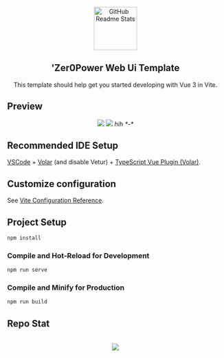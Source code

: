 <p align="center">
 <img width="100px" src="https://cdn.discordapp.com/attachments/958123626106851368/976161605215715338/download.jpg" align="center" alt="GitHub Readme Stats" />
 <h2 align="center">'Zer0Power Web Ui Template</h2>
 <p align="center">This template should help get you started developing with Vue 3 in Vite.</p>
</p>

## Preview
<p align="center">
<img src="https://cdn.discordapp.com/attachments/958123626106851368/976162121777827871/unknown.png">
  <img src="https://cdn.discordapp.com/attachments/958123626106851368/976162363730456576/unknown.png">
  <i align="center">hih *-*</i>
</p>

## Recommended IDE Setup

[VSCode](https://code.visualstudio.com/) + [Volar](https://marketplace.visualstudio.com/items?itemName=johnsoncodehk.volar) (and disable Vetur) + [TypeScript Vue Plugin (Volar)](https://marketplace.visualstudio.com/items?itemName=johnsoncodehk.vscode-typescript-vue-plugin).

## Customize configuration

See [Vite Configuration Reference](https://vitejs.dev/config/).

## Project Setup

```sh
npm install
```

### Compile and Hot-Reload for Development

```sh
npm run serve
```

### Compile and Minify for Production

```sh
npm run build
```

<h2>Repo Stat</h2>
<p align="center"><br>
<img src="https://github-readme-stats.vercel.app/api/pin/?username=SamuelSam-dev&repo=0power&theme=graywhite">
</p>
